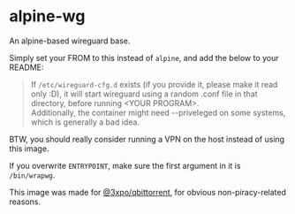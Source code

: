 # alpine-wg

An alpine-based wireguard base.

Simply set your FROM to this instead of `alpine`, and add the below to your README:

> If `/etc/wireguard-cfg.d` exists (if you provide it, please make it read only :D), it will start wireguard using a random .conf file in that directory, before running &lt;YOUR PROGRAM&gt;.<br/>
> Additionally, the container might need --priveleged on some systems, which is generally a bad idea.

BTW, you should really consider running a VPN on the host instead of using this image.

If you overwrite `ENTRYPOINT`, make sure the first argument in it is `/bin/wrapwg`.

This image was made for [@3xpo/qbittorrent](https://codeberg.org/Expo/containers/src/branch/master/containers/alpine/qbittorrent), for obvious non-piracy-related reasons.
